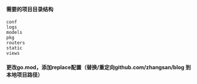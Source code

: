 #### 需要的项目目录结构
```
conf
logs
models
pkg
routers
static
views
```

#### 更改go.mod，添加replace配置（替换/重定向github.com/zhangsan/blog 到 本地项目路径）
```


```
